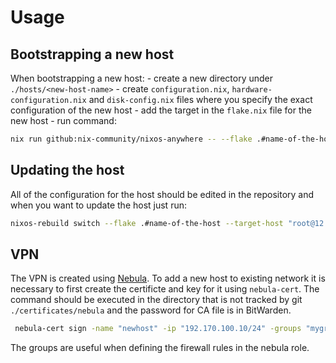 # Usage

## Bootstrapping a new host

When bootstrapping a new host:
    - create a new directory under `./hosts/<new-host-name>`
    - create `configuration.nix`, `hardware-configuration.nix` and `disk-config.nix` files where you
    specify the exact configuration of the new host
    - add the target in the `flake.nix` file for the new host
    - run command:
```bash
nix run github:nix-community/nixos-anywhere -- --flake .#name-of-the-host root@12.34.56.78
```

## Updating the host

All of the configuration for the host should be edited in the repository and when you want to update the host just run:
```bash
nixos-rebuild switch --flake .#name-of-the-host --target-host "root@12.34.56.78"
```

## VPN

The VPN is created using [Nebula](https://nebula.defined.net/docs/). 
To add a new host to existing network it is necessary to first create the certificte and key for it using `nebula-cert`.
The command should be executed in the directory that is not tracked by git `./certificates/nebula` and the password for CA file is in BitWarden.
```bash
 nebula-cert sign -name "newhost" -ip "192.170.100.10/24" -groups "mygroup,ssh" 
```
The groups are useful when defining the firewall rules in the nebula role.
